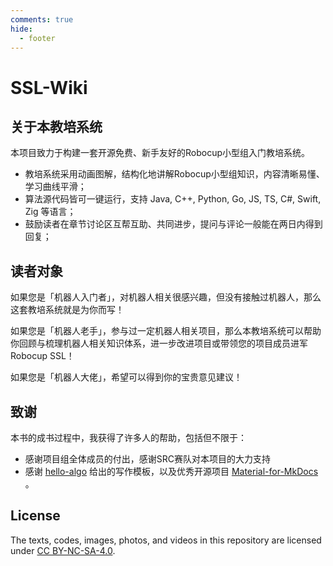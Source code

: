 ```yaml
---
comments: true
hide:
  - footer
---
```


# SSL-Wiki

## 关于本教培系统

本项目致力于构建一套开源免费、新手友好的Robocup小型组入门教培系统。

- 教培系统采用动画图解，结构化地讲解Robocup小型组知识，内容清晰易懂、学习曲线平滑；
- 算法源代码皆可一键运行，支持 Java, C++, Python, Go, JS, TS, C#, Swift, Zig 等语言；
- 鼓励读者在章节讨论区互帮互助、共同进步，提问与评论一般能在两日内得到回复；

## 读者对象

如果您是「机器人入门者」，对机器人相关很感兴趣，但没有接触过机器人，那么这套教培系统就是为你而写！

如果您是「机器人老手」，参与过一定机器人相关项目，那么本教培系统可以帮助你回顾与梳理机器人相关知识体系，进一步改进项目或带领您的项目成员进军Robocup SSL！

如果您是「机器人大佬」，希望可以得到你的宝贵意见建议！

## 致谢

本书的成书过程中，我获得了许多人的帮助，包括但不限于：

- 感谢项目组全体成员的付出，感谢SRC赛队对本项目的大力支持
- 感谢 [hello-algo](https://github.com/krahets/hello-algo) 给出的写作模板，以及优秀开源项目 [Material-for-MkDocs](https://github.com/squidfunk/mkdocs-material/tree/master) 。

## License

The texts, codes, images, photos, and videos in this repository are licensed under [CC BY-NC-SA-4.0](https://creativecommons.org/licenses/by-nc-sa/4.0/).
